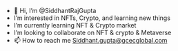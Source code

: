 - 👋 Hi, I’m @SiddhantRajGupta
- I’m interested in NFTs, Crypto, and learning new things
- I’m currently learning NFT & Crypto market
- I’m looking to collaborate on NFT & crypto & Metaverse
- 📫 How to reach me Siddhant.gupta@gcecglobal.com

<!---
SiddhantRajGupta/SiddhantRajGupta is a ✨ special ✨ repository because its `README.md` (this file) appears on your GitHub profile.
You can click the Preview link to take a look at your changes.
--->
